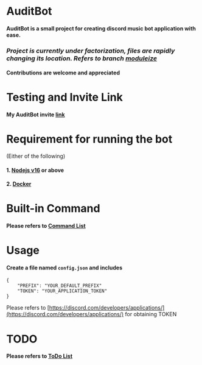 # AuditBot
#### AuditBot is a small project for creating discord music bot application with ease.
### *Project is currently under factorization, files are rapidly changing its location. Refers to branch [moduleize](https://github.com/GWMCwing/AuditBot/tree/moduleize)*

#### Contributions are welcome and appreciated
# Testing and Invite Link
#### My AuditBot invite [link](https://discord.com/oauth2/authorize?client_id=670964358393888768&permissions=137442454592&scope=bot)

# Requirement for running the bot
(Either of the following)
#### 1. [Nodejs v16](https://nodejs.org/en/) or above
#### 2. [Docker](https://www.docker.com/)

# Built-in Command 
#### Please refers to [Command List](./helpList.md)
# Usage
#### Create a file named ```config.json``` and includes
``` 
{
    "PREFIX": "YOUR_DEFAULT_PREFIX"
    "TOKEN": "YOUR_APPLICATION_TOKEN"
}
```
Please refers to [https://discord.com/developers/applications/](https://discord.com/developers/applications/) for obtaining TOKEN
# TODO
#### Please refers to [ToDo List](./TODO.md)



